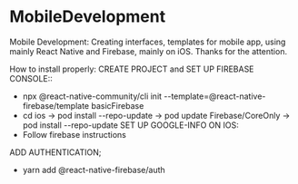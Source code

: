 # MobileDevelopment
Mobile Development: Creating interfaces, templates for mobile app, using mainly React Native and Firebase, mainly on iOS. 
Thanks for the attention.

How to install properly:
CREATE PROJECT and SET UP FIREBASE CONSOLE::
- npx @react-native-community/cli init --template=@react-native-firebase/template basicFirebase
- cd ios
  -> pod install --repo-update -> pod update Firebase/CoreOnly -> pod install --repo-update 
SET UP GOOGLE-INFO ON IOS:
- Follow firebase instructions

ADD AUTHENTICATION;
- yarn add @react-native-firebase/auth

